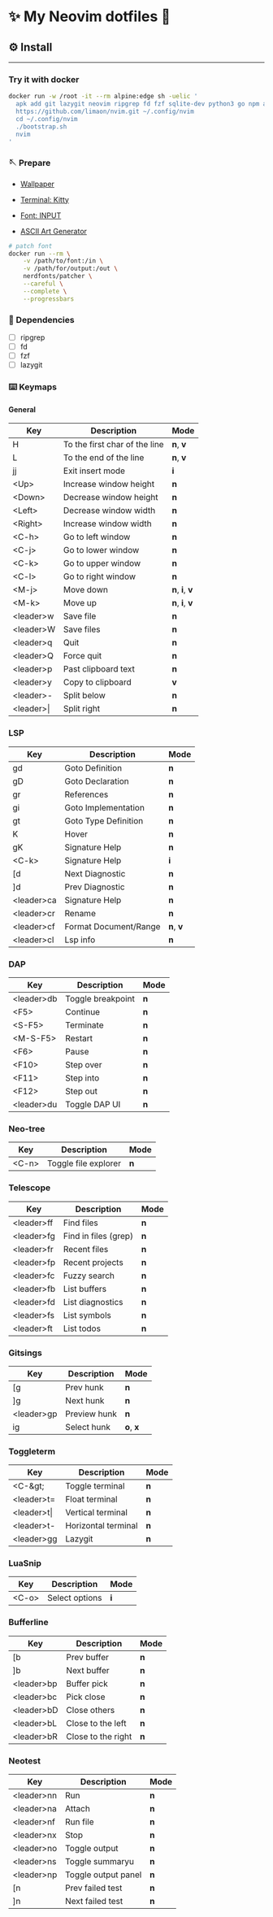 # ✨ My Neovim dotfiles 🎉

## ⚙️ Install
---

### Try it with docker

```bash
docker run -w /root -it --rm alpine:edge sh -uelic '
  apk add git lazygit neovim ripgrep fd fzf sqlite-dev python3 go npm alpine-sdk --update
  https://github.com/limaon/nvim.git ~/.config/nvim
  cd ~/.config/nvim
  ./bootstrap.sh
  nvim
'
```

### 🪡 Prepare

* [Wallpaper](https://wallhaven.cc/w/zyxvqy)

* [Terminal: Kitty](https://sw.kovidgoyal.net/kitty/)

* [Font: INPUT](https://input.djr.com/preview/?size=14&language=python&theme=solarized-dark&family=InputMono&width=300&weight=300&line-height=1.2&a=ss&g=ss&i=topserif&l=topserif&zero=0&asterisk=height&braces=straight&preset=default&customize=please)

* [ASCII Art Generator](https://patorjk.com/software/taag/#p=display&f=Soft&t=Type%20Something%20)

```bash
# patch font
docker run --rm \
    -v /path/to/font:/in \
    -v /path/for/output:/out \
    nerdfonts/patcher \
    --careful \
    --complete \
    --progressbars
```

### 🔗 Dependencies

* [ ] ripgrep
* [ ] fd
* [ ] fzf
* [ ] lazygit

### ⌨️  Keymaps

#### General

| Key              | Description                   | Mode                |
| ------           | ---                           | ---                 |
| H                | To the first char of the line | **n**, **v**        |
| L                | To the end of the line        | **n**, **v**        |
| jj               | Exit insert mode              | **i**               |
| &lt;Up&gt;       | Increase window height        | **n**               |
| &lt;Down&gt;     | Decrease window height        | **n**               |
| &lt;Left&gt;     | Decrease window width         | **n**               |
| &lt;Right&gt;    | Increase window width         | **n**               |
| &lt;C-h&gt;      | Go to left window             | **n**               |
| &lt;C-j&gt;      | Go to lower window            | **n**               |
| &lt;C-k&gt;      | Go to upper window            | **n**               |
| &lt;C-l&gt;      | Go to right window            | **n**               |
| &lt;M-j&gt;      | Move down                     | **n**, **i**, **v** |
| &lt;M-k&gt;      | Move up                       | **n**, **i**, **v** |
| &lt;leader&gt;w  | Save file                     | **n**               |
| &lt;leader&gt;W  | Save files                    | **n**               |
| &lt;leader&gt;q  | Quit                          | **n**               |
| &lt;leader&gt;Q  | Force quit                    | **n**               |
| &lt;leader&gt;p  | Past clipboard text           | **n**               |
| &lt;leader&gt;y  | Copy to clipboard             | **v**               |
| &lt;leader&gt;-  | Split below                   | **n**               |
| &lt;leader&gt;\| | Split right                   | **n**               |

### LSP

| Key              | Description           | Mode           |
| --------------   | --------------        | -------------- |
| gd               | Goto Definition       | **n**          |
| gD               | Goto Declaration      | **n**          |
| gr               | References            | **n**          |
| gi               | Goto Implementation   | **n**          |
| gt               | Goto Type Definition  | **n**          |
| K                | Hover                 | **n**          |
| gK               | Signature Help        | **n**          |
| &lt;C-k&gt;      | Signature Help        | **i**          |
| [d               | Next Diagnostic       | **n**          |
| ]d               | Prev Diagnostic       | **n**          |
| &lt;leader&gt;ca | Signature Help        | **n**          |
| &lt;leader&gt;cr | Rename                | **n**          |
| &lt;leader&gt;cf | Format Document/Range | **n**, **v**   |
| &lt;leader&gt;cl | Lsp info              | **n**          |

### DAP

| Key              | Description       | Mode           |
| --------------   | --------------    | -------------- |
| &lt;leader&gt;db | Toggle breakpoint | **n**          |
| &lt;F5&gt;       | Continue          | **n**          |
| &lt;S-F5&gt;     | Terminate         | **n**          |
| &lt;M-S-F5&gt;   | Restart           | **n**          |
| &lt;F6&gt;       | Pause             | **n**          |
| &lt;F10&gt;      | Step over         | **n**          |
| &lt;F11&gt;      | Step into         | **n**          |
| &lt;F12&gt;      | Step out          | **n**          |
| &lt;leader&gt;du | Toggle DAP UI     | **n**          |

### Neo-tree

| Key            | Description          | Mode           |
| -------------- | --------------       | -------------- |
| &lt;C-n&gt;    | Toggle file explorer | **n**          |

### Telescope

| Key              | Description          | Mode           |
| --------------   | --------------       | -------------- |
| &lt;leader&gt;ff | Find files           | **n**          |
| &lt;leader&gt;fg | Find in files (grep) | **n**          |
| &lt;leader&gt;fr | Recent files         | **n**          |
| &lt;leader&gt;fp | Recent projects      | **n**          |
| &lt;leader&gt;fc | Fuzzy search         | **n**          |
| &lt;leader&gt;fb | List buffers         | **n**          |
| &lt;leader&gt;fd | List diagnostics     | **n**          |
| &lt;leader&gt;fs | List symbols         | **n**          |
| &lt;leader&gt;ft | List todos           | **n**          |

### Gitsings

| Key              | Description    | Mode           |
| --------------   | -------------- | -------------- |
| [g               | Prev hunk      | **n**          |
| ]g               | Next hunk      | **n**          |
| &lt;leader&gt;gp | Preview hunk   | **n**          |
| ig               | Select hunk    | **o**, **x**   |

### Toggleterm

| Key               | Description         | Mode           |
| --------------    | --------------      | -------------- |
| &lt;C-\&gt;       | Toggle terminal     | **n**          |
| &lt;leader&gt;t=  | Float terminal      | **n**          |
| &lt;leader&gt;t\| | Vertical terminal   | **n**          |
| &lt;leader&gt;t-  | Horizontal terminal | **n**          |
| &lt;leader&gt;gg  | Lazygit             | **n**          |

### LuaSnip

| Key            | Description     | Mode           |
| -------------- | --------------  | -------------- |
| &lt;C-o&gt;    | Select  options | **i**          |

### Bufferline

| Key              | Description        | Mode           |
| --------------   | --------------     | -------------- |
| [b               | Prev buffer        | **n**          |
| ]b               | Next buffer        | **n**          |
| &lt;leader&gt;bp | Buffer pick        | **n**          |
| &lt;leader&gt;bc | Pick close         | **n**          |
| &lt;leader&gt;bD | Close others       | **n**          |
| &lt;leader&gt;bL | Close to the left  | **n**          |
| &lt;leader&gt;bR | Close to the right | **n**          |

### Neotest

| Key              | Description         | Mode           |
| --------------   | --------------      | -------------- |
| &lt;leader&gt;nn | Run                 | **n**          |
| &lt;leader&gt;na | Attach              | **n**          |
| &lt;leader&gt;nf | Run file            | **n**          |
| &lt;leader&gt;nx | Stop                | **n**          |
| &lt;leader&gt;no | Toggle output       | **n**          |
| &lt;leader&gt;ns | Toggle summaryu     | **n**          |
| &lt;leader&gt;np | Toggle output panel | **n**          |
| [n               | Prev failed test    | **n**          |
| ]n               | Next failed test    | **n**          |
